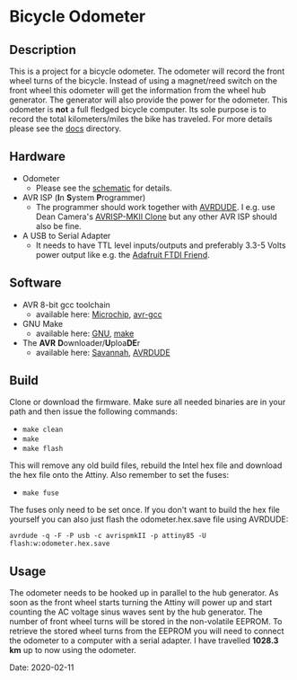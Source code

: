 # Bicycle Odometer

## Description

This is a project for a bicycle odometer. The odometer will record the front wheel turns of the bicycle. Instead of using a magnet/reed switch on the front wheel this odometer will get the information from the wheel hub generator. The generator will also provide the power for the odometer. This odometer is **not** a full fledged bicycle computer. Its sole purpose is to record the total kilometers/miles the bike has traveled. For more details please see the [docs](docs) directory.

## Hardware

* Odometer
	* Please see the [schematic](docs/Hardware.md) for details.
* AVR ISP (**I**n **S**ystem **P**rogrammer)
	* The programmer should work together with [AVRDUDE](https://www.nongnu.org/avrdude/). I e.g. use Dean Camera's [AVRISP-MKII Clone](https://www.fourwalledcubicle.com/AVRISP.php) but any other AVR ISP should also be fine.
* A USB to Serial Adapter
	* It needs to have TTL level inputs/outputs and preferably 3.3-5 Volts power output like e.g. the [Adafruit FTDI Friend](https://www.adafruit.com/product/284).

## Software

* AVR 8-bit gcc toolchain
	* available here: [Microchip](http://www.microchip.com/), [avr-gcc](https://www.microchip.com/mplab/avr-support/avr-and-arm-toolchains-c-compilers)
* GNU Make
	* available here: [GNU](http://www.gnu.org), [make](https://www.gnu.org/software/make/)
* The **AVR** **D**ownloader/**U**ploa**DE**r
	* available here: [Savannah](http://savannah.nongnu.org), [AVRDUDE](https://www.nongnu.org/avrdude/)

## Build

Clone or download the firmware. Make sure all needed binaries are in your path and then issue the following commands:

* `make clean`
* `make`
* `make flash`

This will remove any old build files, rebuild the Intel hex file and download the hex file onto the Attiny. Also remember to set the fuses:

* `make fuse`

The fuses only need to be set once. If you don't want to build the hex file yourself you can also just flash the odometer.hex.save file using AVRDUDE:

`avrdude -q -F -P usb -c avrispmkII -p attiny85 -U flash:w:odometer.hex.save`

## Usage

The odometer needs to be hooked up in parallel to the hub generator. As soon as the front wheel starts turning the Attiny will power up and start counting the AC voltage sinus waves sent by the hub generator. The number of front wheel turns will be stored in the non-volatile EEPROM. To retrieve the stored wheel turns from the EEPROM you will need to connect the odometer to a computer with a serial adapter. I have travelled **1028.3 km** up to now using the odometer.

Date: 2020-02-11
